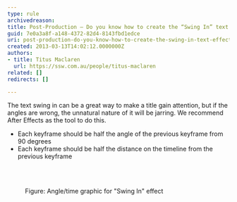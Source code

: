 ```yaml
---
type: rule
archivedreason: 
title: Post-Production – Do you know how to create the “Swing In” text effect?
guid: 7e0a3a8f-a148-4372-82d4-8143fbd1edce
uri: post-production-do-you-know-how-to-create-the-swing-in-text-effect
created: 2013-03-13T14:02:12.0000000Z
authors:
- title: Titus Maclaren
  url: https://ssw.com.au/people/titus-maclaren
related: []
redirects: []

---
```



<p>The text swing in can be a great way to make a title gain attention, but if the angles are wrong, the unnatural nature of it will be jarring. We recommend After Effects as the tool to do this.</p><ul><li>Each keyframe should be half the angle of the previous keyframe from 90 degrees</li><li>Each keyframe should be half the distance on the timeline from the previous keyframe</li></ul>


<br><excerpt class='endintro'></excerpt><br>
<dl class="image"><dt><img src="/DesignandPresentation/RulesToBetterVideoRecording/PublishingImages/swing-in-effect.jpg" alt="" /></dt><dd>Figure&#58; Angle/time graphic for &quot;Swing In&quot; effect</dd></dl>


